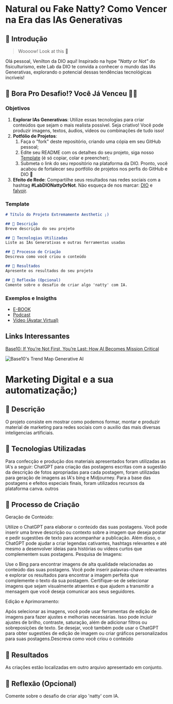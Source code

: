 # Natural ou Fake Natty? Como Vencer na Era das IAs Generativas

## 🚀 Introdução

> Woooow! Look at this 👀

Olá pessoal, Venilton da DIO aqui! Inspirado na hype _"Natty or Not"_ do fisiculturismo, este Lab da DIO te convida a conhecer o mundo das IAs Generativas, explorando o potencial dessas tendências tecnológicas incríveis!

## 🎯 Bora Pro Desafio!? Você Já Venceu 💪🤓

### Objetivos

1. **Explorar IAs Generativas**: Utilize essas tecnologias para criar conteúdos que sejam o mais realista possível. Seja criativo! Você pode produzir imagens, textos, áudios, vídeos ou combinações de tudo isso!
1. **Potfólio de Projetos**:
    1. Faça o "fork" deste repositório, criando uma cópia em seu GitHub pessoal;
    2. Edite seu README com os detalhes do seu projeto, siga nosso [Template](#template) (é só copiar, colar e preencher);
    3. Submeta o link do seu repositório na plataforma da DIO. Pronto, você acabou de fortalecer seu portfólio de projetos nos perfis do GitHub e DIO 🚀
1. **Efeito de Rede**: Compartilhe seus resultados nas redes sociais com a hashtag **#LabDIONattyOrNot**. Não esqueça de nos marcar: [DIO](https://www.linkedin.com/school/dio-makethechange) e [falvojr](https://www.linkedin.com/in/falvojr).

### Template

```markdown
# Título do Projeto Extremamente Aesthetic ;)

## 📒 Descrição
Breve descrição do seu projeto

## 🤖 Tecnologias Utilizadas
Liste as IAs Generativas e outras ferramentas usadas

## 🧐 Processo de Criação
Descreva como você criou o conteúdo

## 🚀 Resultados
Apresente os resultados do seu projeto

## 💭 Reflexão (Opcional)
Comente sobre o desafio de criar algo 'natty' com IA.
```

### Exemplos e Insigths

- [E-BOOK](/exemplos/E-BOOK.md)
- [Podcast](/exemplos/PODCAST.md)
- [Vídeo (Avatar Virtual)](/exemplos/VIDEO.md)

## Links Interessantes

[Base10: If You’re Not First, You’re Last: How AI Becomes Mission Critical](https://base10.vc/post/generative-ai-mission-critical/)

![Base10's Trend Map Generative AI](https://github.com/digitalinnovationone/lab-natty-or-not/assets/730492/f4df26e8-f8f7-4419-8252-c69d73ea930c)



# Marketing Digital e a sua automatização;)

## 📒 Descrição
O projeto consiste em mostrar como podemos formar, montar e produzir material de marketing para redes sociais com o auxilio das mais diversas inteligencias artificiais.

## 🤖 Tecnologias Utilizadas
Para confecção e produção dos materiais apresentados foram utilizadas as IA's a seguir: ChatGPT para criação das postagens escritas com a sugestão da descrição de fotos apropriadas para cada postagem, foram utilizadas para geração de imagens as IA's bing e Midjourney. Para a base das postagens e efeitos especiais finais, foram utilizados recursos da plataforma canva. outros 

## 🧐 Processo de Criação
Geração de Conteúdo:

Utilize o ChatGPT para elaborar o conteúdo das suas postagens. Você pode inserir uma breve descrição ou contexto sobre a imagem que deseja postar e pedir sugestões de texto para acompanhar a publicação.
Além disso, o ChatGPT pode ajudar a criar legendas cativantes, hashtags relevantes e até mesmo a desenvolver ideias para histórias ou vídeos curtos que complementem suas postagens.
Pesquisa de Imagens:

Use o Bing para encontrar imagens de alta qualidade relacionadas ao conteúdo das suas postagens. Você pode inserir palavras-chave relevantes e explorar os resultados para encontrar a imagem perfeita que complemente o texto da sua postagem.
Certifique-se de selecionar imagens que sejam visualmente atraentes e que ajudem a transmitir a mensagem que você deseja comunicar aos seus seguidores.

Edição e Aprimoramento:

Após selecionar as imagens, você pode usar ferramentas de edição de imagens para fazer ajustes e melhorias necessárias. Isso pode incluir ajustes de brilho, contraste, saturação, além de adicionar filtros ou sobreposições de texto.
Se desejar, você também pode usar o ChatGPT para obter sugestões de edição de imagem ou criar gráficos personalizados para suas postagens.Descreva como você criou o conteúdo

## 🚀 Resultados
As criações estão localizadas em outro arquivo apresentado em conjunto.




## 💭 Reflexão (Opcional)
Comente sobre o desafio de criar algo 'natty' com IA.
